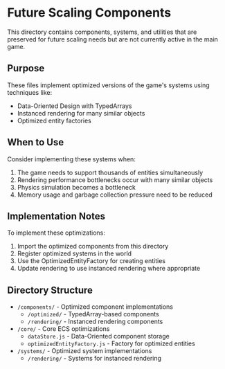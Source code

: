 # Future Scaling Components

This directory contains components, systems, and utilities that are preserved for future scaling needs but are not currently active in the main game.

## Purpose

These files implement optimized versions of the game's systems using techniques like:
- Data-Oriented Design with TypedArrays
- Instanced rendering for many similar objects
- Optimized entity factories

## When to Use

Consider implementing these systems when:
1. The game needs to support thousands of entities simultaneously
2. Rendering performance bottlenecks occur with many similar objects
3. Physics simulation becomes a bottleneck
4. Memory usage and garbage collection pressure need to be reduced

## Implementation Notes

To implement these optimizations:
1. Import the optimized components from this directory
2. Register optimized systems in the world
3. Use the OptimizedEntityFactory for creating entities
4. Update rendering to use instanced rendering where appropriate

## Directory Structure

- `/components/` - Optimized component implementations
  - `/optimized/` - TypedArray-based components
  - `/rendering/` - Instanced rendering components
- `/core/` - Core ECS optimizations
  - `dataStore.js` - Data-Oriented component storage
  - `optimizedEntityFactory.js` - Factory for optimized entities
- `/systems/` - Optimized system implementations
  - `/rendering/` - Systems for instanced rendering 